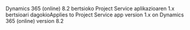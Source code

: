 <span data-ttu-id="2352e-101">Dynamics 365 (online) 8.2 bertsioko Project Service aplikazioaren 1.x bertsioari dagokio</span><span class="sxs-lookup"><span data-stu-id="2352e-101">Applies to Project Service app version 1.x on Dynamics 365 (online) version 8.2</span></span>


